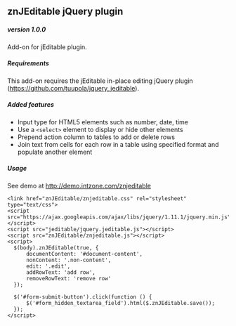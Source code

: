znJEditable jQuery plugin
-------------------------

##### version 1.0.0

Add-on for jEditable plugin.

##### Requirements

This add-on requires the jEditable in-place editing jQuery plugin (https://github.com/tuupola/jquery_jeditable).

##### Added features
- Input type for HTML5 elements such as number, date, time
- Use a `<select>` element to display or hide other elements
- Prepend action column to tables to add or delete rows
- Join text from cells for each row in a table using specified format and populate another element

##### Usage

See demo at http://demo.intzone.com/znjeditable

```
<link href="znJEditable/znjeditable.css" rel="stylesheet" type="text/css">
<script src="https://ajax.googleapis.com/ajax/libs/jquery/1.11.1/jquery.min.js"></script>
<script src="jeditable/jquery.jeditable.js"></script>
<script src="znJEditable/znjeditable.js"></script>
<script>
  $(body).znJEditable(true, {
      documentContent: '#document-content',
      nonContent: '.non-content',
      edit: '.edit',
      addRowText: 'add row',
      removeRowText: 'remove row'
  });
  
  $('#form-submit-button').click(function () {
      $('#form_hidden_textarea_field').html($.znJEditable.save());
  });
</script>
```
